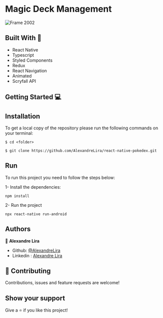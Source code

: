 # Magic Deck Management

![Frame 2002](https://user-images.githubusercontent.com/58709086/212540708-e0274d4e-76bf-4920-9e90-755f7c93cd83.png)


## Built With 🔨
- React Native
- Typescript
- Styled Components
- Redux
- React Navigation
- Animated
- Scryfall API

## Getting Started 💻

## Installation

To get a local copy of the repository please run the following commands on your terminal:

```
$ cd <folder>
```

```
$ git clone https://github.com/AlexandreLira/react-native-pokedex.git
```

## Run 
To run this project you need to follow the steps below:

1- Install the dependencies: 
```
npm install
```
2- Run the project  
```
npx react-native run-android
```

## Authors
👤 **Alexandre Lira**

- Github: [@AlexandreLira](https://github.com/AlexandreLira)
- Linkedin : [Alexandre Lira](https://www.linkedin.com/in/alexandre-lira-dev//)


## 🤝 Contributing

Contributions, issues and feature requests are welcome!

## Show your support

Give a ⭐️ if you like this project!
